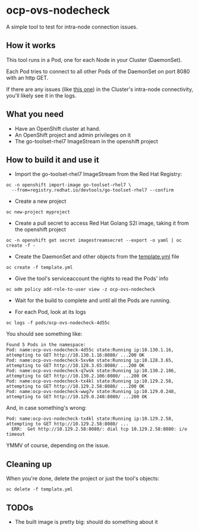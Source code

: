 
ocp-ovs-nodecheck
===

A simple tool to test for intra-node connection issues.

## How it works

This tool runs in a Pod, one for each Node in your Cluster (DaemonSet).

Each Pod tries to connect to all other Pods of the DaemonSet on port 8080 with an http GET.

If there are any issues (like [this one](https://access.redhat.com/solutions/3083121)) in the Cluster's intra-node connectivity, you'll likely see it in the logs.


## What you need

* Have an OpenShift cluster at hand.
* An OpenShift project and admin privileges on it
* The go-toolset-rhel7 ImageStream in the openshift project

## How to build it and use it

* Import the go-toolset-rhel7 ImageStream from the Red Hat Registry:

```
oc -n openshift import-image go-toolset-rhel7 \
  --from=registry.redhat.io/devtools/go-toolset-rhel7 --confirm
```

* Create a new project

```
oc new-project myproject
```

* Create a pull secret to access Red Hat Golang S2I image, taking it from the openshift project

```
oc -n openshift get secret imagestreamsecret --export -o yaml | oc create -f -
```


* Create the DaemonSet and other objects from the [template.yml](template.yml) file 

```
oc create -f template.yml
```

* Give the tool's serviceaccount the rights to read the Pods' info

```
oc adm policy add-role-to-user view -z ocp-ovs-nodecheck
```

* Wait for the build to complete and until all the Pods are running.

* For each Pod, look at its logs

```
oc logs -f pods/ocp-ovs-nodecheck-4d55c
```

You should see something like:

```
Found 5 Pods in the namespace:
Pod: name:ocp-ovs-nodecheck-4d55c state:Running ip:10.130.1.16, attempting to GET http://10.130.1.16:8080/ ...200 OK
Pod: name:ocp-ovs-nodecheck-5xv6m state:Running ip:10.128.3.65, attempting to GET http://10.128.3.65:8080/ ...200 OK
Pod: name:ocp-ovs-nodecheck-q7wsk state:Running ip:10.130.2.106, attempting to GET http://10.130.2.106:8080/ ...200 OK
Pod: name:ocp-ovs-nodecheck-tx4kl state:Running ip:10.129.2.58, attempting to GET http://10.129.2.58:8080/ ...200 OK
Pod: name:ocp-ovs-nodecheck-wwg7v state:Running ip:10.129.0.248, attempting to GET http://10.129.0.248:8080/ ...200 OK
```

And, in case something's wrong:

```
Pod: name:ocp-ovs-nodecheck-tx4kl state:Running ip:10.129.2.58, attempting to GET http://10.129.2.58:8080/ ...
  ERR:  Get http://10.129.2.58:8080/: dial tcp 10.129.2.58:8080: i/o timeout
```

YMMV of course, depending on the issue.

## Cleaning up

When you're done, delete the project or just the tool's objects:

```
oc delete -f template.yml
```

## TODOs

* The built image is pretty big: should do something about it

